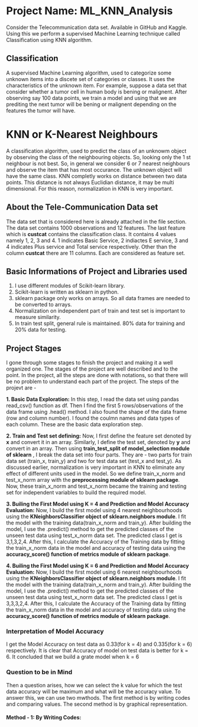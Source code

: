 # Project Name: ML_KNN_Analysis
Consider the Telecommunication data set. Available in GitHub and Kaggle. Using this we perform a supervised Machine Learning technique called Classification using KNN algorithm.

## Classification
A supervised Machine Learning algorithm, used to categorize some unknown items into a discete set of categories or classes. It uses the characteristics of the unknown item. For example, suppose a data set that consider whether a tumor cell in human body is bening or malignent. After observing say 100 data points, we train a model and using that we are prediting the next tumor will be bening or malignent depending on the features the tumor will have.

# KNN or K-Nearest Neighbours
A classification algorithm, used to predict the class of an unknowm object by observing the class of the neighbouring objects. So, looking only the 1 st neighbour is not best. So, in general we consider 6 or 7 nearest neighbours and observe the item that has most occurance. The unknown object will have the same class. KNN completly works on distance between two data points. This distance is not always Euclidian distance, it may be multi dimensional. For this reason, normalization in KNN is very important.

## About the Tele-Communication Data set
The data set that is considered here is already attached in the file section. The data set contains 1000 observations and 12 features. The last feature which is **custcat** contains the classification class. It contains 4 values namely 1, 2, 3 and 4. 1 indicates Basic Service, 2 indiactes E service, 3 and 4 indicates Plus service and Total service respectively. Other than the column **custcat** there are 11 columns. Each are considered as feature set.

## Basic Informations of Project and Libraries used
  1. I use different modules of Scikit-learn library.
  2. Scikit-learn is written as sklearn in python.
  3. sklearn package only works on arrays. So all data frames are needed to be converted to arrays.
  4. Normalization on independent part of train and test set is important to measure similarity.
  5. In train test split, general rule is maintained. 80% data for training and 20% data for testing.

## Project Stages
I gone through some stages to finish the project and making it a well organized one. The stages of the project are well described and to the point. In the project, all the steps are done with notations, so that there will be no problem to understand each part of the project. The steps of the projevt are -

**1. Basic Data Exploration:**
In this step, I read the data set using pandas read_csv() function as df. Then I find the first 5 rows/observations of the data frame using .head() method. I also found the shape of the data frame (row and column number). I found the coulmn names and data types of each column. These are the basic data exploration step.

**2. Train and Test set defining:**
Now, I first define the feature set denoted by **x** and convert it in an array. Similarly, I define the test set, denoted by **y** and convert in an array. Then using **train_test_split of model_selection module of sklearn** , I break the data set into four parts. They are - two parts for train data set (train_x, train_y) and two for test data set (test_x and test_y). As discussed earlier, normalization is very important in KNN to eliminate any effect of different units used in the model. So we define train_x_norm and test_x_norm array with the **preprocessing module of sklearn package**. Now, these train_x_norm and test_x_norm became the training and testing set for independent variables to build the required model.

**3. Builing the First Model using K = 4 and Prediction and Model Accuracy Evaluation:**
Now, I build the first model using 4 nearest neighbourhoods using the **KNeighborsClassifier object of sklearn.neighbors module**. I fit the model with the training data(train_x_norm and train_y). After building the model, I use the .predict() method to get the predicted classes of the unseen test data using test_x_norm data set. The predicted class I get is 3,1,3,2,4. After this, I calculate the Accuracy of the Training data by fitting the train_x_norm data in the model and accuracy of testing data using the **accuracy_score() function of metrics module of sklearn package**. 

**4. Builing the First Model using K = 6 and Prediction and Model Accuracy Evaluation:**
Now, I build the first model using 6 nearest neighbourhoods using the **KNeighborsClassifier object of sklearn.neighbors module**. I fit the model with the training data(train_x_norm and train_y). After building the model, I use the .predict() method to get the predicted classes of the unseen test data using test_x_norm data set. The predicted class I get is 3,3,3,2,4. After this, I calculate the Accuracy of the Training data by fitting the train_x_norm data in the model and accuracy of testing data using the **accuracy_score() function of metrics module of sklearn package**. 

### Interpretation of Model Accuracy
I get the Model Accuracy on test data as 0.33(for k = 4) and 0.335(for k = 6) respectively. It is clear that Accuracy of model on test data is better for k = 6. It concluded that we build a grate model when k = 6

### Question to be in Mind
Then a question arises, how we can select the k value for which the test data accuracy will be maximum and what will be the accuracy value. To answer this, we can use two mwthods. The first method is by writing codes and comparing values. The second method is by graphical representation. 

#### **Method - 1: By Writing Codes:**
